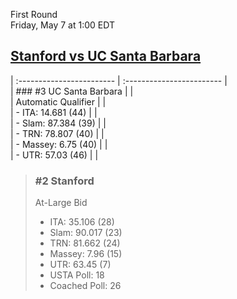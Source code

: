 First Round  
Friday, May 7 at 1:00 EDT
## [Stanford vs UC Santa Barbara](https://www.ncaa.com/game/5833656) 

| :------------------------ | :------------------------ |  
| ### #3 UC Santa Barbara   | |  
| Automatic Qualifier       | |  
| - ITA: 14.681 (44)        | |  
| - Slam: 87.384 (39)       | |  
| - TRN: 78.807 (40)        | |  
| - Massey: 6.75 (40)       | |  
| - UTR: 57.03 (46)         | |  

> ### #2 Stanford  
> At-Large Bid  
> - ITA: 35.106 (28)  
> - Slam: 90.017 (23)  
> - TRN: 81.662 (24)  
> - Massey: 7.96 (15)  
> - UTR: 63.45 (7)  
> - USTA Poll: 18  
> - Coached Poll: 26  